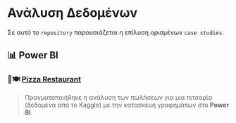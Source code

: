 # Ανάλυση Δεδομένων

Σε αυτό το `repository` παρουσιάζεται η επίλυση ορισμένων `case studies`.



## :bar_chart: Power BI

### 🍕🍽️ [Pizza Restaurant](https://github.com/michailprev/Data-Analysis/tree/main/Power%20BI%20-%20Pizza%20Restaurant)

> Πραγματοποιήθηκε η ανάλυση των πωλήσεων για μια πιτσαρία (δεδομένα από το Kaggle) με την κατασκευή γραφημάτων στο **Power BI**.

